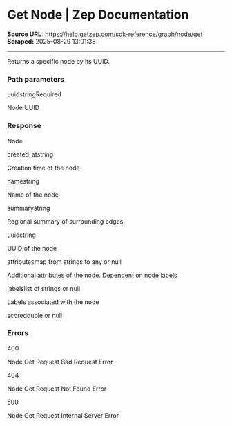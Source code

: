 # Get Node | Zep Documentation

**Source URL:** https://help.getzep.com/sdk-reference/graph/node/get  
**Scraped:** 2025-08-29 13:01:38

---

Returns a specific node by its UUID.

### Path parameters

uuidstringRequired

Node UUID

### Response

Node

created_atstring

Creation time of the node

namestring

Name of the node

summarystring

Regional summary of surrounding edges

uuidstring

UUID of the node

attributesmap from strings to any or null

Additional attributes of the node. Dependent on node labels

labelslist of strings or null

Labels associated with the node

scoredouble or null

### Errors

400

Node Get Request Bad Request Error

404

Node Get Request Not Found Error

500

Node Get Request Internal Server Error
